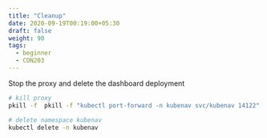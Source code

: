 ```yaml
---
title: "Cleanup"
date: 2020-09-19T00:19:00+05:30
draft: false
weight: 90
tags:
  - beginner
  - CON203
---
```


Stop the proxy and delete the dashboard deployment

```bash
# kill proxy
pkill -f  pkill -f "kubectl port-forward -n kubenav svc/kubenav 14122"

# delete namespace kubenav
kubectl delete -n kubenav

```
